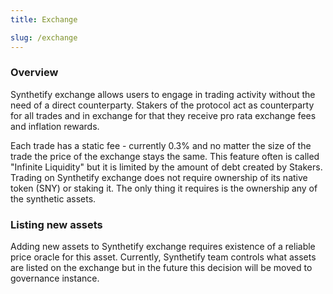 ```yaml
---
title: Exchange

slug: /exchange
---
```


### Overview
Synthetify exchange allows users to engage in trading activity without the need of a direct counterparty. Stakers of the protocol act as counterparty for all trades and in exchange for that they receive pro rata exchange fees and inflation rewards.

Each trade has a static fee - currently 0.3% and no matter the size of the trade the price of the exchange stays the same. This feature often is called "Infinite Liquidity" but it is limited by the amount of debt created by Stakers. Trading on Synthetify exchange does not require ownership of its native token (SNY) or staking it. The only thing it requires is the ownership any of the synthetic assets.

### Listing new assets

Adding new assets to Synthetify exchange requires existence of a reliable price oracle for this asset. Currently, Synthetify team controls what assets are listed on the exchange but in the future this decision will be moved to governance instance.
